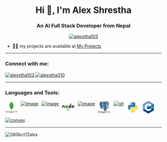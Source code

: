 <h1 align="center">Hi 👋, I'm Alex Shrestha</h1>
<h3 align="center">An AI Full Stack Developer from Nepal</h3>

<p align="center">
  <a href="https://twitter.com/alexstha103" target="blank">
    <img src="https://img.shields.io/twitter/follow/alexstha103?logo=twitter&style=for-the-badge" alt="alexstha103" />
  </a>
</p>

- 👨‍💻  my projects are available at [My Projects](https://www.alex-shrestha.com.np/#projects)

---

<h3 align="left">Connect with me:</h3>
<p align="left">
  <a href="https://twitter.com/alexstha103" target="blank">
    <img align="center" src="https://raw.githubusercontent.com/rahuldkjain/github-profile-readme-generator/master/src/images/icons/Social/twitter.svg" alt="alexstha103" height="30" width="40" />
  </a>
  <a href="https://linkedin.com/in/alexstha310" target="blank">
    <img align="center" src="https://raw.githubusercontent.com/rahuldkjain/github-profile-readme-generator/master/src/images/icons/Social/linked-in-alt.svg" alt="alexstha310" height="30" width="40" />
  </a>
</p>

---

<h3 align="left">Languages and Tools:</h3>
<p align="left" style="display: flex; flex-wrap: wrap; gap: 10px;">
  
  
  <a href="https://www.mongodb.com/" target="_blank" rel="noreferrer">
    <img src="https://raw.githubusercontent.com/devicons/devicon/master/icons/mongodb/mongodb-original-wordmark.svg" alt="mongodb" width="40" height="40"/>
  </a> 
  
  <a href="https://expressjs.com" target="_blank" rel="noreferrer">
   <img width="28" height="28" alt="image" src="https://github.com/user-attachments/assets/cb818413-7c83-4ad7-8295-2ea8eaa015aa" alt="express" width="40" height="40"/>
  </a>
  
  <a href="https://reactjs.org/" target="_blank" rel="noreferrer"> 
   <img width="28" height="28" alt="image" src="https://github.com/user-attachments/assets/12f7e086-6e31-4cc4-b071-a8222579180a" alt="react" width="40" height="40"/> </a> 
  
  <a href="https://nodejs.org" target="_blank" rel="noreferrer">
    <img src="https://raw.githubusercontent.com/devicons/devicon/master/icons/nodejs/nodejs-original-wordmark.svg" alt="nodejs" width="40" height="40"/>
  </a>

  <a href="https://nextjs.org/" target="_blank" rel="noreferrer">
   <img width="32" height="32" alt="image" src="https://github.com/user-attachments/assets/993951be-4dd1-4284-8158-a44d29d60b08"  alt="nextjs" width="40" height="40"/>
  </a> 
  
  <a href="https://www.postgresql.org" target="_blank" rel="noreferrer">
    <img src="https://raw.githubusercontent.com/devicons/devicon/master/icons/postgresql/postgresql-original-wordmark.svg" alt="postgresql" width="40" height="40"/>
  </a> 
  
  <a href="https://git-scm.com/" target="_blank" rel="noreferrer">
    <img src="https://www.vectorlogo.zone/logos/git-scm/git-scm-icon.svg" alt="git" width="40" height="40"/>
  </a> 


  <a href="https://www.python.org" target="_blank" rel="noreferrer"> 
    <img src="https://raw.githubusercontent.com/devicons/devicon/master/icons/python/python-original.svg" alt="python" width="40" height="40"/> 
  </a>

  <a href="https://www.w3schools.com/cpp/" target="_blank" rel="noreferrer">
    <img src="https://raw.githubusercontent.com/devicons/devicon/master/icons/cplusplus/cplusplus-original.svg" alt="cplusplus" width="40" height="40"/>
  </a>

  <a href="https://www.convex.dev/" target="_blank" rel="noreferrer">
  <img src="https://github.com/user-attachments/assets/685b5020-fcce-4bd6-88c5-04793f6b37b7" alt="convex" width="40" height="40" />
</a>

</p>

---

<p align>
  <img src="https://github-readme-stats.vercel.app/api/top-langs?username=080bct12alex&show_icons=true&locale=en&layout=compact" alt="080bct12alex" />
</p>
